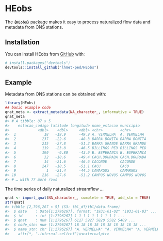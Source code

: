 
<!-- README.md is generated from README.Rmd. Please edit that file -->

# HEobs

<!-- badges: start -->

<!-- badges: end -->

The **`{HEobs}`** package makes it easy to process naturalized flow data
and metadata from ONS stations.

## Installation

You can install HEobs from [GitHub](https://github.com/) with:

``` r
# install.packages("devtools")
devtools::install_github("lhmet-ped/HEobs")
```

## Example

Metadata from ONS stations can be obtained with:

``` r
library(HEobs)
## basic example code
qnat_meta <- extract_metadata(NA_character_, informative = TRUE)
qnat_meta
#> # A tibble: 87 x 5
#>    estacao_codigo latitude longitude nome_estacao municipio   
#>             <dbl>    <dbl>     <dbl> <chr>        <chr>       
#>  1             18   -19.9      -49.9 A. VERMELHA  A. VERMELHA 
#>  2            237   -22.6      -48.3 BARRA BONITA BARRA BONITA
#>  3            215   -27.8      -51.2 BARRA GRANDE BARRA GRANDE
#>  4            119   -23.8      -46.5 BILLINGS_PED BILLINGS_PED
#>  5            190    -6.80     -43.9 B. ESPERANCA B. ESPERANCA
#>  6             32   -18.6      -49.4 CACH.DOURADA CACH.DOURADA
#>  7             14   -21.6      -46.6 CACONDE      CACONDE     
#>  8            247   -18.5      -51.1 CACU         CACU        
#>  9              1   -21.4      -44.5 CAMARGOS     CAMARGOS    
#> 10            216   -27.6      -51.2 CAMPOS NOVOS CAMPOS NOVOS
#> # … with 77 more rows
```

The time series of daily naturalized streamflow …

``` r
qnat <- import_qnat(NA_character_, complete = TRUE, add_stn = TRUE)
str(qnat)
#> tibble [2,796,267 × 5] (S3: tbl_df/tbl/data.frame)
#>  $ date    : Date[1:2796267], format: "1931-01-02" "1931-01-03" ...
#>  $ id      : int [1:2796267] 1 1 1 1 1 1 1 1 1 1 ...
#>  $ qnat    : num [1:2796267] 6117 5927 5820 5582 5409 ...
#>  $ code_stn: num [1:2796267] 18 18 18 18 18 18 18 18 18 18 ...
#>  $ name_stn: chr [1:2796267] "A. VERMELHA" "A. VERMELHA" "A. VERMELHA" "A. VERMELHA" ...
#>  - attr(*, ".internal.selfref")=<externalptr>
```
